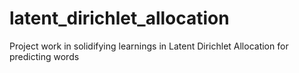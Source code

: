 # latent_dirichlet_allocation
Project work in solidifying learnings in Latent Dirichlet Allocation for predicting words
